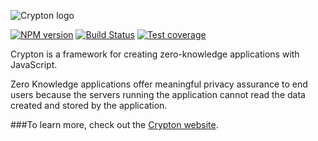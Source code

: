 ![Crypton logo](https://i.imgur.com/2Q5Qpek.png)


[![NPM version](https://img.shields.io/npm/v/crypton.svg?style=flat)](https://travis-ci.org/SpiderOak/crypton)
[![Build Status](https://img.shields.io/travis/SpiderOak/crypton.svg?style=flat)](https://travis-ci.org/SpiderOak/crypton)
[![Test coverage](https://img.shields.io/coveralls/SpiderOak/crypton.svg?style=flat)](https://coveralls.io/r/SpiderOak/crypton?branch=master)

Crypton is a framework for creating zero-knowledge applications with JavaScript.

Zero Knowledge applications offer meaningful privacy assurance to end users
because the servers running the application cannot read the data created and
stored by the application.

###To learn more, check out the [Crypton website](https://crypton.io/).

